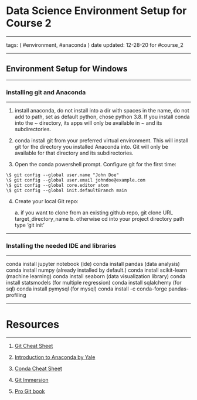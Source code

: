 # Data Science Environment Setup for Course 2
---
tags: ( #environment, #anaconda )
date updated: 12-28-20 for #course_2

---
## Environment Setup for Windows
---
### installing git and Anaconda
---

1. install anaconda, do not install into a dir with spaces in the name, do not add to path, set as default python, chose python 3.8. If you install conda into the ~ directory, its apps will only be available in ~ and its subdirectories.

2. conda install git from your preferred virtual environment. This will install git for the directory you installed Anaconda into. Git will only be available for that directory and its subdirectories.

3. Open the conda powershell prompt. Configure git for the first time:
```
\$ git config --global user.name "John Doe"
\$ git config --global user.email johndoe@example.com
\$ git config --global core.editor atom
\$ git config --global init.defaultBranch main
```
4. Create your local Git repo:

    a. if you want to clone from an existing github repo,
       git clone URL target\_directory\_name
    b. otherwise
        cd into your project directory path
        type ‘git init’
---
### Installing the needed IDE and libraries
---
 conda install jupyter notebook (ide)
 conda install pandas (data analysis)
 conda install numpy (already installed by default.)
 conda install scikit-learn (machine learning)
 conda install seaborn (data visualization library)
 conda install statsmodels (for multiple regression)
 conda install sqlalchemy (for sql)
 conda install pymysql (for mysql)
 conda install -c conda-forge pandas-profiling

---
# Resources
---
1. [Git Cheat Sheet](https://education.github.com/git-cheat-sheet-education.pdf)

2. [Introduction to Anaconda by Yale](https://research.computing.yale.edu/sites/default/files/files/anaconda.pdf)
3. [Conda Cheat Sheet](https://docs.conda.io/projects/conda/en/4.6.0/_downloads/52a95608c49671267e40c689e0bc00ca/conda-cheatsheet.pdf)

4. [Git Immersion](https://gitimmersion.com/)

5. [Pro Git book](https://git-scm.com/book/en/v2)
